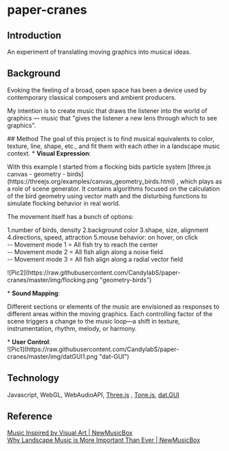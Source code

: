 # paper-cranes
## Introduction
An experiment of translating moving graphics into musical ideas.
## Background
<p>Evoking the feeling of a broad, open space has been a device used by contemporary classical composers and ambient producers.</p>
<p>My intention is to create music that draws the listener into the world of graphics — music that "gives the listener a new lens through which to see graphics".</p>
## Method
The goal of this project is to find musical equivalents to color, texture, line, shape, etc., and fit them with each other in a landscape music context.
* <b>Visual Expression</b>:
<p>With this example I started from a flocking bids particle system  [three.js canvas - geometry - birds](https://threejs.org/examples/canvas_geometry_birds.html) , which plays as a role of scene generator. It contains algorithms focused on the calculation of the bird geometry using vector math and the disturbing functions to simulate flocking behavior in real world.</p>
<p>The movement itself has a bunch of options: </p>
1.number of birds, density
2.background color 
3.shape, size, alignment
4.directions, speed, attraction
5.mouse behavior: on hover, on click
</br>-- Movement mode 1 = All fish try to reach the center
</br>-- Movement mode 2 = All fish align along a noise field
</br>-- Movement mode 3 = All fish align along a radial vector field
<p>![Pic2](https://raw.githubusercontent.com/CandylabS/paper-cranes/master/img/flocking.png "geometry-birds")</p>
* <b>Sound Mapping</b>:
<p>Different sections or elements of the music are envisioned as responses to different areas within the moving graphics. Each controlling factor of the scene triggers a change to the music loop—a shift in texture, instrumentation, rhythm, melody, or harmony.</p>
* <b>User Control</b>:
</br>![Pic1](https://raw.githubusercontent.com/CandylabS/paper-cranes/master/img/datGUI1.png "dat-GUI")

## Technology
Javascript, WebGL, WebAudioAPI,  [Three.js](https://threejs.org/) , [Tone.js](https://github.com/Tonejs/Tone.js), [dat.GUI](https://github.com/dataarts/dat.gui)

## Reference
[Music Inspired by Visual Art | NewMusicBox](http://www.newmusicbox.org/articles/music-inspired-by-visual-art/)
</br>[Why Landscape Music is More Important Than Ever | NewMusicBox](http://www.newmusicbox.org/articles/why-landscape-music-is-more-important-than-ever/)
